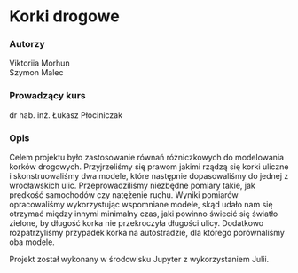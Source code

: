 # Korki drogowe

### Autorzy
Viktoriia Morhun <br>
Szymon Malec

### Prowadzący kurs 
dr hab. inż. Łukasz Płociniczak

### Opis
Celem projektu było zastosowanie równań różniczkowych do modelowania korków drogowych. Przyjrzeliśmy się prawom jakimi rządzą się korki uliczne i skonstruowaliśmy dwa modele, które następnie dopasowaliśmy do jednej z wrocławskich ulic. Przeprowadziliśmy niezbędne pomiary takie, jak prędkość samochodów czy natężenie ruchu. Wyniki pomiarów opracowaliśmy wykorzystując wspomniane modele, skąd udało nam się otrzymać między innymi minimalny czas, jaki powinno świecić się światło zielone, by długość korka nie przekroczyła długości ulicy. Dodatkowo rozpatrzyliśmy przypadek korka na autostradzie, dla którego porównaliśmy oba modele.

Projekt został wykonany w środowisku Jupyter z wykorzystaniem Julii.
